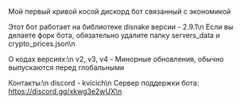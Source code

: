 Мой первый кривой косой дискорд бот связанный с экономикой




Этот бот работает на библиотеке disnake версии - 2.9.1\n
Если вы делаете форк бота, обязательно удалите папку servers_data и crypto_prices.json\n



О кодах версиях:\n
v2, v3, v4 - Минорные обновления, обычно выпускаются перед глобальными



Контакты:\n
discord - kvicich\n
Сервер поддержки бота: https://discord.gg/xkwg3e2wUX\n